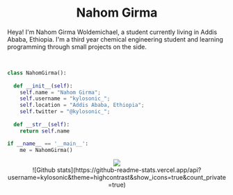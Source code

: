 <h1 align="center">
  <b>Nahom Girma</b>
</h1>

Heya! I'm Nahom Girma Woldemichael, a student currently living in Addis Ababa, Ethiopia. I'm a third year chemical engineering student and learning programming through small projects  on the side.

<br>

<p>
<div align="center">
 
</div>
</p>

```python
class NahomGirma():
    
  def __init__(self):
    self.name = "Nahom Girma";
    self.username = "kylosonic_";
    self.location = "Addis Ababa, Ethiopia";
    self.twitter = "@kylosonic_";
  
  def __str__(self):
    return self.name

if __name__ == '__main__':
    me = NahomGirma()
```

<div align="center">
  <a href="https://open.spotify.com/user/6s6pbtefezpookh8gwnkko15v">
    <img src="https://readme-spotify-tingz.vercel.app/api/now-playing">
  </a>
</div>

<!--
<div align="center">
  <a href="https://open.spotify.com/user/6s6pbtefezpookh8gwnkko15v">
    <img src="https://spotify-readme-theta-virid.vercel.app/api?scan=true&theme=dark" width="240px">
  </a>
</div>
-->
<div align="center">
 ![Github stats](https://github-readme-stats.vercel.app/api?username=kylosonic&theme=highcontrast&show_icons=true&count_private=true)
</div>


<!---
kylosonic/kylosonic is a ✨ special ✨ repository because its `README.md` (this file) appears on your GitHub profile.
You can click the Preview link to take a look at your changes.
--->

